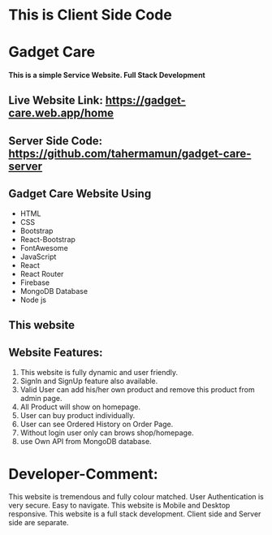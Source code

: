 # This is Client Side Code

# Gadget Care
#### This is a simple Service Website. Full Stack Development

## Live Website Link: https://gadget-care.web.app/home
## Server Side Code: https://github.com/tahermamun/gadget-care-server
#### 


## Gadget Care Website Using
* HTML
* CSS
* Bootstrap
* React-Bootstrap
* FontAwesome
* JavaScript
* React
* React Router
* Firebase 
* MongoDB Database
* Node js

## This website  

## Website Features: 

1. This website is fully dynamic and user friendly.
2. SignIn and SignUp feature also available.
3. Valid User can add his/her own product and remove this product from admin page.
4. All Product will show on homepage.
5. User can buy product individually.
6. User can see Ordered History on Order Page.
7. Without login user only can brows shop/homepage.
8. use Own API from MongoDB database.


# Developer-Comment: 
This website is tremendous and fully colour matched. User Authentication is very secure. Easy to navigate. This website is Mobile and Desktop responsive. This website is a full stack development. Client side and Server side are separate.
